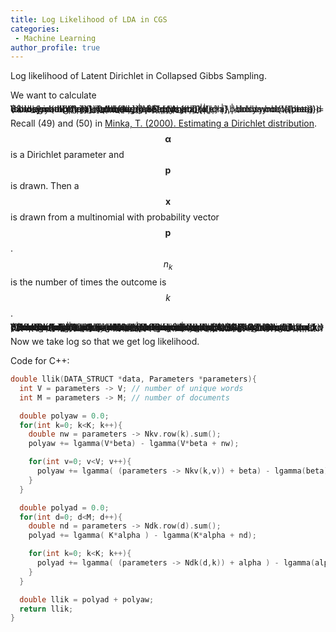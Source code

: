 ```yaml
---
title: Log Likelihood of LDA in CGS
categories:
 - Machine Learning
author_profile: true
---
```


Log likelihood of Latent Dirichlet in Collapsed Gibbs Sampling.

We want to calculate

<span style="font-size:1.0em; line-height:0%">
$$
\begin{align}
p(\mathbf{w} | \boldsymbol{\alpha}, \boldsymbol{\beta}) = \sum_{\mathbf{z}} \int  \underbrace{p(w_{d,i} | \boldsymbol{\phi})}_{\phi_{k,v}} p(\boldsymbol{\phi} | \boldsymbol{\beta}) d \boldsymbol{\phi} \int  \underbrace{p(z_{d,i} | \boldsymbol{\theta})}_{\theta_{d,k}} p(\theta_{d,k} | \boldsymbol{\alpha}) d \boldsymbol{\theta}.
\end{align}
$$
</span>

Recall (49) and (50) in [Minka, T. (2000). Estimating a Dirichlet distribution](https://tminka.github.io/papers/dirichlet/minka-dirichlet.pdf). $$\boldsymbol{\alpha}$$ is a Dirichlet parameter and $$\mathbf{p}$$ is drawn. Then a $$\mathbf{x}$$ is drawn from a multinomial with probability vector $$\mathbf{p}$$. $$n_k$$ is the number of times the outcome is $$k$$.

<span style="font-size:1.0em; line-height:0%">
$$
\begin{align}
p(\mathbf{x} | \boldsymbol{\alpha}) &= \int_{\mathbf{p}} p(\mathbf{x} | \mathbf{p} ) p(\mathbf{p} | \boldsymbol{\alpha}) d\mathbf{p} \\[10pt]
&= \frac{\Gamma(\sum_k \alpha_k) }{\Gamma(\sum_k n_k + \alpha_k)} \prod_k \frac{\Gamma(n_k + \alpha_k)}{\Gamma(\alpha_k)} \\[12pt]
n_k &= \sum_j \delta(x_j = k)
\end{align}
$$
</span>

<span style="font-size:1.0em; line-height:0%">
$$
\begin{align}
p(\mathbf{w} | \boldsymbol{\alpha}, \boldsymbol{\beta}) &= \prod_k \left[ \frac{\Gamma(\sum_v \beta_v) }{\Gamma(\sum_v n_{k,v} + \beta_v)} \prod_v \frac{\Gamma(n_{k,v} + \beta_v)}{\Gamma(\beta_v)} \right] \\[10pt] 
&\qquad \times \prod_d \left[ \frac{\Gamma(\sum_k \alpha_k) }{\Gamma(\sum_k n_{d,k} + \alpha_k)} \prod_k \frac{\Gamma(n_{d,k} + \alpha_k)}{\Gamma(\alpha_k)} \right]
\end{align}
$$
</span>

Now we take log so that we get log likelihood.

Code for C++:
```cpp
double llik(DATA_STRUCT *data, Parameters *parameters){
  int V = parameters -> V; // number of unique words
  int M = parameters -> M; // number of documents

  double polyaw = 0.0;
  for(int k=0; k<K; k++){
    double nw = parameters -> Nkv.row(k).sum();
    polyaw += lgamma(V*beta) - lgamma(V*beta + nw);

    for(int v=0; v<V; v++){
      polyaw += lgamma( (parameters -> Nkv(k,v)) + beta) - lgamma(beta);
    }
  }

  double polyad = 0.0;
  for(int d=0; d<M; d++){
    double nd = parameters -> Ndk.row(d).sum();
    polyad += lgamma( K*alpha ) - lgamma(K*alpha + nd);

    for(int k=0; k<K; k++){
      polyad += lgamma( (parameters -> Ndk(d,k)) + alpha ) - lgamma(alpha);
    }
  }

  double llik = polyad + polyaw;
  return llik;
}
```
